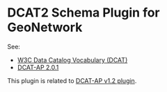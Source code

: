 # DCAT2 Schema Plugin for GeoNetwork

See:
* [W3C Data Catalog Vocabulary (DCAT)](https://www.w3.org/TR/vocab-dcat-2/)
* [DCAT-AP 2.0.1](https://github.com/SEMICeu/DCAT-AP/tree/master/releases/2.0.1)

 
This plugin is related to [DCAT-AP v1.2 plugin](https://github.com/metadata101/dcat-ap1.1).
